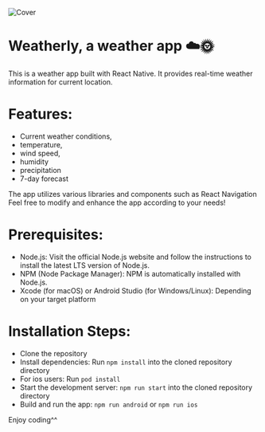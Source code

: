 ![Cover]([https://mega.nz/file/6n4H2SIA#2kAAkfPnwQWKFbiSyoziCQQSkEGI6O2Si8-_NWsR8LM])

# Weatherly, a weather app ☁️🌞

This is a weather app built with React Native. 
It provides real-time weather information for current location. 

# Features:
- Current weather conditions, 
- temperature, 
- wind speed, 
- humidity 
- precipitation
- 7-day forecast

The app utilizes various libraries and components such as React Navigation
Feel free to modify and enhance the app according to your needs!

# Prerequisites:
- Node.js: Visit the official Node.js website and follow the instructions to install the latest LTS version of Node.js.
- NPM (Node Package Manager): NPM is automatically installed with Node.js.
- Xcode (for macOS) or Android Studio (for Windows/Linux): Depending on your target platform

# Installation Steps:
- Clone the repository
- Install dependencies: Run `npm install` into the cloned repository directory
- For ios users: Run `pod install`
- Start the development server: `npm run start` into the cloned repository directory
- Build and run the app: `npm run android` or `npm run ios`

Enjoy coding^^
